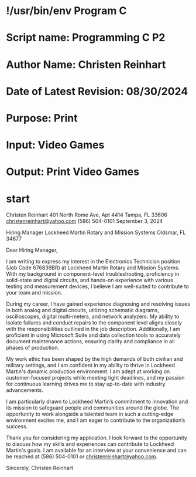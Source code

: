 # !/usr/bin/env Program C
# Script name: Programming C P2
# Author Name: Christen Reinhart
# Date of Latest Revision: 08/30/2024
# Purpose: Print
# Input: Video Games
# Output: Print Video Games

# start
Christen Reinhart
401 North Rome Ave, Apt 4414
Tampa, FL 33606
christenreinhart@yahoo.com
(586) 504-0101
September 3, 2024

Hiring Manager
Lockheed Martin Rotary and Mission Systems
Oldsmar, FL 34677

Dear Hiring Manager,

I am writing to express my interest in the Electronics Technician position (Job Code 676839BR) at Lockheed Martin Rotary and Mission Systems. With my background in component-level troubleshooting, proficiency in solid-state and digital circuits, and hands-on experience with various testing and measurement devices, I believe I am well-suited to contribute to your team and mission.

During my career, I have gained experience diagnosing and resolving issues in both analog and digital circuits, utilizing schematic diagrams, oscilloscopes, digital multi-meters, and network analyzers. My ability to isolate failures and conduct repairs to the component level aligns closely with the responsibilities outlined in the job description. Additionally, I am proficient in using Microsoft Suite and data collection tools to accurately document maintenance actions, ensuring clarity and compliance in all phases of production.

My work ethic has been shaped by the high demands of both civilian and military settings, and I am confident in my ability to thrive in Lockheed Martin's dynamic production environment. I am adept at working on customer-focused projects while meeting tight deadlines, and my passion for continuous learning drives me to stay up-to-date with industry advancements.

I am particularly drawn to Lockheed Martin’s commitment to innovation and its mission to safeguard people and communities around the globe. The opportunity to work alongside a talented team in such a cutting-edge environment excites me, and I am eager to contribute to the organization’s success.

Thank you for considering my application. I look forward to the opportunity to discuss how my skills and experiences can contribute to Lockheed Martin's goals. I am available for an interview at your convenience and can be reached at (586) 504-0101 or christenreinhart@yahoo.com.

Sincerely,
Christen Reinhart